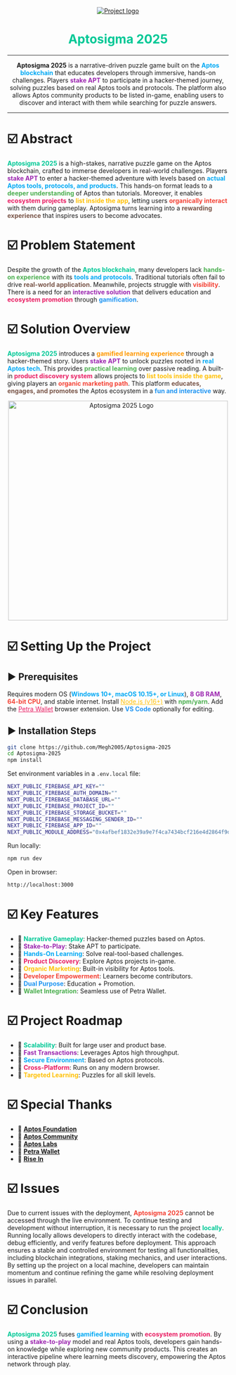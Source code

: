 <p align="center">
  <a href="" rel="noopener">
    <img src="https://i.imgur.com/AZ2iWek.png" alt="Project logo">
  </a>
</p>

<h1 align="center" style="color:#00C896;">Aptosigma 2025</h1>

---

<p align="center">
  <b>Aptosigma 2025</b> is a narrative-driven puzzle game built on the <b style="color:#03A9F4;">Aptos blockchain</b> that educates developers through immersive, hands-on challenges. Players <b style="color:#9C27B0;">stake APT</b> to participate in a hacker-themed journey, solving puzzles based on real Aptos tools and protocols. The platform also allows Aptos community products to be listed in-game, enabling users to discover and interact with them while searching for puzzle answers.
</p>

---

# ☑️ Abstract

<p>
  <strong style="color:#00C896;">Aptosigma 2025</strong> is a high-stakes, narrative puzzle game on the Aptos blockchain, crafted to immerse developers in real-world challenges. Players <strong style="color:#9C27B0;">stake APT</strong> to enter a hacker-themed adventure with levels based on <strong style="color:#03A9F4;">actual Aptos tools, protocols, and products</strong>. This hands-on format leads to a <strong style="color:#4CAF50;">deeper understanding</strong> of Aptos than tutorials. Moreover, it enables <strong style="color:#E91E63;">ecosystem projects</strong> to <strong style="color:#FFC107;">list inside the app</strong>, letting users <strong style="color:#F44336;">organically interact</strong> with them during gameplay. Aptosigma turns learning into a <strong style="color:#795548;">rewarding experience</strong> that inspires users to become advocates.
</p>

# ☑️ Problem Statement

<p>
  Despite the growth of the <span style="color:#00C896;"><strong>Aptos blockchain</strong></span>, many developers lack <span style="color:#4CAF50;"><strong>hands-on experience</strong></span> with its <span style="color:#03A9F4;"><strong>tools and protocols</strong></span>. Traditional tutorials often fail to drive <span style="color:#795548;"><strong>real-world application</strong></span>. Meanwhile, projects struggle with <span style="color:#F44336;"><strong>visibility</strong></span>. There is a need for an <span style="color:#9C27B0;"><strong>interactive solution</strong></span> that delivers education and <span style="color:#E91E63;"><strong>ecosystem promotion</strong></span> through <span style="color:#2196F3;"><strong>gamification</strong></span>.
</p>

# ☑️ Solution Overview

<p>
  <span style="color:#00C896;"><strong>Aptosigma 2025</strong></span> introduces a <span style="color:#FF9800;"><strong>gamified learning experience</strong></span> through a hacker-themed story. Users <span style="color:#9C27B0;"><strong>stake APT</strong></span> to unlock puzzles rooted in <span style="color:#03A9F4;"><strong>real Aptos tech</strong></span>. This provides <span style="color:#4CAF50;"><strong>practical learning</strong></span> over passive reading. A built-in <span style="color:#E91E63;"><strong>product discovery system</strong></span> allows projects to <span style="color:#FFC107;"><strong>list tools inside the game</strong></span>, giving players an <span style="color:#F44336;"><strong>organic marketing path</strong></span>. This platform <span style="color:#795548;"><strong>educates, engages, and promotes</strong></span> the Aptos ecosystem in a <span style="color:#2196F3;"><strong>fun and interactive</strong></span> way.
</p>

<p align="center">
  <img src="https://res.cloudinary.com/dmbxx03vp/image/upload/v1750156501/ChatGPT_Image_Jun_17_2025_03_31_24_PM_dcebsm.png" alt="Aptosigma 2025 Logo" width="500" />
</p>

# ☑️ Setting Up the Project

## ▶️ Prerequisites

<p>
  Requires modern OS (<strong style="color:#03A9F4;">Windows 10+, macOS 10.15+, or Linux</strong>), <strong style="color:#9C27B0;">8 GB RAM</strong>, <strong style="color:#F44336;">64-bit CPU</strong>, and stable internet. Install <a href="https://nodejs.org/" target="_blank" style="color:#FFC107;">Node.js (v16+)</a> with <strong style="color:#4CAF50;">npm/yarn</strong>. Add the <a href="https://petra.app/" target="_blank" style="color:#E91E63;">Petra Wallet</a> browser extension. Use <strong style="color:#2196F3;">VS Code</strong> optionally for editing.
</p>

## ▶️ Installation Steps

```bash
git clone https://github.com/Megh2005/Aptosigma-2025
cd Aptosigma-2025
npm install
```

Set environment variables in a `.env.local` file:
```bash
NEXT_PUBLIC_FIREBASE_API_KEY=""
NEXT_PUBLIC_FIREBASE_AUTH_DOMAIN=""
NEXT_PUBLIC_FIREBASE_DATABASE_URL=""
NEXT_PUBLIC_FIREBASE_PROJECT_ID=""
NEXT_PUBLIC_FIREBASE_STORAGE_BUCKET=""
NEXT_PUBLIC_FIREBASE_MESSAGING_SENDER_ID=""
NEXT_PUBLIC_FIREBASE_APP_ID=""
NEXT_PUBLIC_MODULE_ADDRESS="0x4afbef1832e39a9e7f4ca7434bcf216e4d2864f9da4003d2627558928ac30f54"
```

Run locally:
```bash
npm run dev
```
Open in browser:
```bash
http://localhost:3000
```

# ☑️ Key Features

- 🔑 <span style="color:#00C896;"><strong>Narrative Gameplay</strong></span>: Hacker-themed puzzles based on Aptos.
- 🔑 <span style="color:#9C27B0;"><strong>Stake-to-Play</strong></span>: Stake APT to participate.
- 🔑 <span style="color:#03A9F4;"><strong>Hands-On Learning</strong></span>: Solve real-tool-based challenges.
- 🔑 <span style="color:#E91E63;"><strong>Product Discovery</strong></span>: Explore Aptos projects in-game.
- 🔑 <span style="color:#FFC107;"><strong>Organic Marketing</strong></span>: Built-in visibility for Aptos tools.
- 🔑 <span style="color:#F44336;"><strong>Developer Empowerment</strong></span>: Learners become contributors.
- 🔑 <span style="color:#2196F3;"><strong>Dual Purpose</strong></span>: Education + Promotion.
- 🔑 <span style="color:#4CAF50;"><strong>Wallet Integration</strong></span>: Seamless use of Petra Wallet.

# ☑️ Project Roadmap

- 🚀 <span style="color:#00C896;"><strong>Scalability</strong></span>: Built for large user and product base.
- 🚀 <span style="color:#9C27B0;"><strong>Fast Transactions</strong></span>: Leverages Aptos high throughput.
- 🚀 <span style="color:#03A9F4;"><strong>Secure Environment</strong></span>: Based on Aptos protocols.
- 🚀 <span style="color:#E91E63;"><strong>Cross-Platform</strong></span>: Runs on any modern browser.
- 🚀 <span style="color:#FFC107;"><strong>Targeted Learning</strong></span>: Puzzles for all skill levels.

# ☑️ Special Thanks

- 🔴 **[Aptos Foundation](https://aptos.foundation/)**
- 🔴 **[Aptos Community](https://aptos.dev/)**
- 🔴 **[Aptos Labs](https://aptoslabs.com/)**
- 🔴 **[Petra Wallet](https://petra.app/)**
- 🔴 **[Rise In](https://risein.com/)**

# ☑️ Issues
<p>
  Due to current issues with the deployment, <strong style="color:#F44336;">Aptosigma 2025</strong> cannot be accessed through the live environment. To continue testing and development without interruption, it is necessary to run the project <strong style="color:#00C896;">locally</strong>. Running locally allows developers to directly interact with the codebase, debug efficiently, and verify features before deployment. This approach ensures a stable and controlled environment for testing all functionalities, including blockchain integrations, staking mechanics, and user interactions. By setting up the project on a local machine, developers can maintain momentum and continue refining the game while resolving deployment issues in parallel.
</p>

# ☑️ Conclusion

<p>
  <strong style="color:#00C896;">Aptosigma 2025</strong> fuses <strong style="color:#03A9F4;">gamified learning</strong> with <strong style="color:#E91E63;">ecosystem promotion</strong>. By using a <strong style="color:#9C27B0;">stake-to-play</strong> model and real Aptos tools, developers gain hands-on knowledge while exploring new community products. This creates an interactive pipeline where learning meets discovery, empowering the Aptos network through play.
</p>
